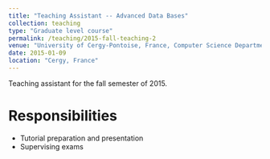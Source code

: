 ```yaml
---
title: "Teaching Assistant -- Advanced Data Bases"
collection: teaching
type: "Graduate level course"
permalink: /teaching/2015-fall-teaching-2
venue: "University of Cergy-Pontoise, France, Computer Science Department"
date: 2015-01-09
location: "Cergy, France"
---
```

Teaching assistant for the fall semester of 2015.

Responsibilities
=======
* Tutorial preparation and presentation
* Supervising exams

